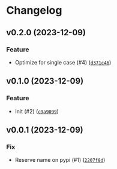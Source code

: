 # Changelog

## v0.2.0 (2023-12-09)

### Feature

- Optimize for single case (#4) ([`d371c46`](https://github.com/bdraco/aiohappyeyeballs/commit/d371c4687d3b3861a4f0287ac5229853f895807b))

## v0.1.0 (2023-12-09)

### Feature

- Init (#2) ([`c9a9099`](https://github.com/bdraco/aiohappyeyeballs/commit/c9a90994a40d5f49cb37d3e2708db4b4278649ef))

## v0.0.1 (2023-12-09)

### Fix

- Reserve name on pypi (#1) ([`2207f8d`](https://github.com/bdraco/aiohappyeyeballs/commit/2207f8d361af4ec0b853b07fb743eb957a0b368a))
